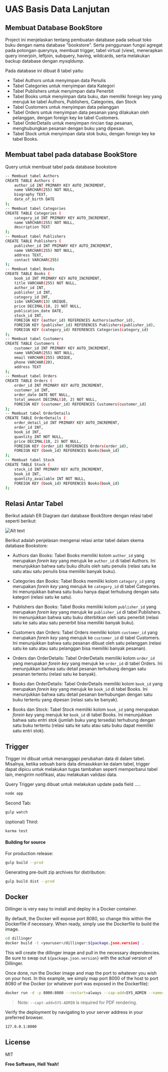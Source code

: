 # UAS Basis Data Lanjutan
## Membuat Database BookStore

Project ini menjelaskan tentang pembuatan database pada sebuat toko buku dengan nama database "bookstore". Serta penggunaan fungsi agregat pada potongan querynya, membuat trigger, tabel virtual (view), menerapkan query innerjoin, leftjoin, subquery, having, wildcards, serta melakukan backup database dengan *mysqldump*. 

Pada database ini dibuat 8 tabel yaitu:
- Tabel Authors untuk menyimpan data Penulis
- Tabel Categories untuk menyimpan data Kategori
- Tabel Publishers untuk menyimpan data Penerbit
- Tabel Books untuk menyimpan data buku, dan memiliki foreign key yang merujuk ke tabel Authors, Publishers, Categories, dan Stock
- Tabel Customers untuk menyimpan data pelanggan
- Tabel Orders untuk menyimpan data pesanan yang dilakukan oleh pelanggan, dengan foreign key ke tabel Customers.
- Tabel OrderDetails untuk menyimpan rincian tiap pesanan, menghubungkan pesanan dengan buku yang dipesan.
- Tabel Stock untuk menyimpan data stok buku, dengan foreign key ke tabel Books.

## Membuat tabel pada database BookStore
Query untuk membuat tabel pada database bookstore

```sh
-- Membuat tabel Authors
CREATE TABLE Authors (
    author_id INT PRIMARY KEY AUTO_INCREMENT,
    name VARCHAR(255) NOT NULL,
    biography TEXT,
    date_of_birth DATE
);
-- Membuat tabel Categories
CREATE TABLE Categories (
    category_id INT PRIMARY KEY AUTO_INCREMENT,
    name VARCHAR(255) NOT NULL,
    description TEXT
);
-- Membuat tabel Publishers
CREATE TABLE Publishers (
    publisher_id INT PRIMARY KEY AUTO_INCREMENT,
    name VARCHAR(255) NOT NULL,
    address TEXT,
    contact VARCHAR(255)
);
-- Membuat tabel Books
CREATE TABLE Books (
    book_id INT PRIMARY KEY AUTO_INCREMENT,
    title VARCHAR(255) NOT NULL,
    author_id INT,
    publisher_id INT,
    category_id INT,
    isbn VARCHAR(13) UNIQUE,
    price DECIMAL(10, 2) NOT NULL,
    publication_date DATE,
    stock_id INT,
    FOREIGN KEY (author_id) REFERENCES Authors(author_id),
    FOREIGN KEY (publisher_id) REFERENCES Publishers(publisher_id),
    FOREIGN KEY (category_id) REFERENCES Categories(category_id)
);
-- Membuat tabel Customers
CREATE TABLE Customers (
    customer_id INT PRIMARY KEY AUTO_INCREMENT,
    name VARCHAR(255) NOT NULL,
    email VARCHAR(255) UNIQUE,
    phone VARCHAR(20),
    address TEXT
);
-- Membuat tabel Orders
CREATE TABLE Orders (
    order_id INT PRIMARY KEY AUTO_INCREMENT,
    customer_id INT,
    order_date DATE NOT NULL,
    total_amount DECIMAL(10, 2) NOT NULL,
    FOREIGN KEY (customer_id) REFERENCES Customers(customer_id)
);
-- Membuat tabel OrderDetails
CREATE TABLE OrderDetails (
    order_detail_id INT PRIMARY KEY AUTO_INCREMENT,
    order_id INT,
    book_id INT,
    quantity INT NOT NULL,
    price DECIMAL(10, 2) NOT NULL,
    FOREIGN KEY (order_id) REFERENCES Orders(order_id),
    FOREIGN KEY (book_id) REFERENCES Books(book_id)
);
-- Membuat tabel Stock
CREATE TABLE Stock (
    stock_id INT PRIMARY KEY AUTO_INCREMENT,
    book_id INT,
    quantity_available INT NOT NULL,
    FOREIGN KEY (book_id) REFERENCES Books(book_id)
);
```

## Relasi Antar Tabel

Berikut adalah ER Diagram dari database BookStore dengan relasi tabel seperti berikut:

![Alt text](ERDBookstore.png)

Berikut adalah penjelasan mengenai relasi antar tabel dalam skema database Bookstore:

- Authors dan Books:
Tabel Books memiliki kolom `author_id` yang merupakan *forein key* yang merujuk ke `author_id` di tabel Authors. Ini menunjukkan bahwa satu buku ditulis oleh satu penulis (relasi satu ke satu atau satu penulis bisa memiliki banyak buku).

- Categories dan Books:
Tabel Books memiliki kolom `category_id` yang merupakan *forein key* yang merujuk ke `category_id` di tabel Categories. Ini menunjukkan bahwa satu buku hanya dapat terhubung dengan satu kategori (relasi satu ke satu).

- Publishers dan Books:
Tabel Books memiliki kolom `publisher_id` yang merupakan *forein key* yang merujuk ke `publisher_id` di tabel Publishers. Ini menunjukkan bahwa satu buku diterbitkan oleh satu penerbit (relasi satu ke satu atau satu penerbit bisa memiliki banyak buku).

- Customers dan Orders:
Tabel Orders memiliki kolom `customer_id` yang merupakan *forein key* yang merujuk ke `customer_id` di tabel Customers. Ini menunjukkan bahwa satu pesanan dibuat oleh satu pelanggan (relasi satu ke satu atau satu pelanggan bisa memiliki banyak pesanan).

- Orders dan OrderDetails:
Tabel OrderDetails memiliki kolom `order_id` yang merupakan *forein key* yang merujuk ke `order_id` di tabel Orders. Ini menunjukkan bahwa satu detail pesanan terhubung dengan satu pesanan tertentu (relasi satu ke banyak).

- Books dan OrderDetails:
Tabel OrderDetails memiliki kolom `book_id` yang merupakan *forein key* yang merujuk ke `book_id` di tabel Books. Ini menunjukkan bahwa satu detail pesanan berhubungan dengan satu buku tertentu yang dipesan (relasi satu ke banyak).

- Books dan Stock:
Tabel Stock memiliki kolom `book_id` yang merupakan *forein key* yang merujuk ke `book_id` di tabel Books. Ini menunjukkan bahwa satu entri stok (jumlah buku yang tersedia) terhubung dengan satu buku tertentu (relasi satu ke satu atau satu buku dapat memiliki satu entri stok).

## Trigger

Trigger ini dibuat untuk menanggapi perubahan data di dalam tabel. Misalnya, ketika sebuah baris data dimasukkan ke dalam tabel, trigger dapat dipicu untuk melakukan tugas tambahan seperti memperbarui tabel lain, mengirim notifikasi, atau melakukan validasi data.

Query Trigger yang dibuat untuk melakukan update pada field .....

```sh
node app
```

Second Tab:

```sh
gulp watch
```

(optional) Third:

```sh
karma test
```

#### Building for source

For production release:

```sh
gulp build --prod
```

Generating pre-built zip archives for distribution:

```sh
gulp build dist --prod
```

## Docker

Dillinger is very easy to install and deploy in a Docker container.

By default, the Docker will expose port 8080, so change this within the
Dockerfile if necessary. When ready, simply use the Dockerfile to
build the image.

```sh
cd dillinger
docker build -t <youruser>/dillinger:${package.json.version} .
```

This will create the dillinger image and pull in the necessary dependencies.
Be sure to swap out `${package.json.version}` with the actual
version of Dillinger.

Once done, run the Docker image and map the port to whatever you wish on
your host. In this example, we simply map port 8000 of the host to
port 8080 of the Docker (or whatever port was exposed in the Dockerfile):

```sh
docker run -d -p 8000:8080 --restart=always --cap-add=SYS_ADMIN --name=dillinger <youruser>/dillinger:${package.json.version}
```

> Note: `--capt-add=SYS-ADMIN` is required for PDF rendering.

Verify the deployment by navigating to your server address in
your preferred browser.

```sh
127.0.0.1:8000
```

## License

MIT

**Free Software, Hell Yeah!**

[//]: # (These are reference links used in the body of this note and get stripped out when the markdown processor does its job. There is no need to format nicely because it shouldn't be seen. Thanks SO - http://stackoverflow.com/questions/4823468/store-comments-in-markdown-syntax)

   [dill]: <https://github.com/joemccann/dillinger>
   [git-repo-url]: <https://github.com/joemccann/dillinger.git>
   [john gruber]: <http://daringfireball.net>
   [df1]: <http://daringfireball.net/projects/markdown/>
   [markdown-it]: <https://github.com/markdown-it/markdown-it>
   [Ace Editor]: <http://ace.ajax.org>
   [node.js]: <http://nodejs.org>
   [Twitter Bootstrap]: <http://twitter.github.com/bootstrap/>
   [jQuery]: <http://jquery.com>
   [@tjholowaychuk]: <http://twitter.com/tjholowaychuk>
   [express]: <http://expressjs.com>
   [AngularJS]: <http://angularjs.org>
   [Gulp]: <http://gulpjs.com>

   [PlDb]: <https://github.com/joemccann/dillinger/tree/master/plugins/dropbox/README.md>
   [PlGh]: <https://github.com/joemccann/dillinger/tree/master/plugins/github/README.md>
   [PlGd]: <https://github.com/joemccann/dillinger/tree/master/plugins/googledrive/README.md>
   [PlOd]: <https://github.com/joemccann/dillinger/tree/master/plugins/onedrive/README.md>
   [PlMe]: <https://github.com/joemccann/dillinger/tree/master/plugins/medium/README.md>
   [PlGa]: <https://github.com/RahulHP/dillinger/blob/master/plugins/googleanalytics/README.md>
